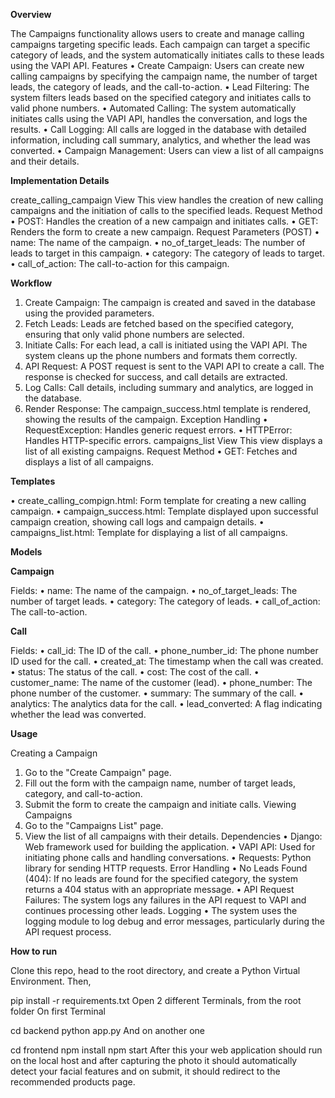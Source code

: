 
**Overview**

The Campaigns functionality allows users to create and manage calling campaigns targeting specific leads. Each campaign can target a specific category of leads, and the system automatically initiates calls to these leads using the VAPI API.
Features
•	Create Campaign: Users can create new calling campaigns by specifying the campaign name, the number of target leads, the category of leads, and the call-to-action.
•	Lead Filtering: The system filters leads based on the specified category and initiates calls to valid phone numbers.
•	Automated Calling: The system automatically initiates calls using the VAPI API, handles the conversation, and logs the results.
•	Call Logging: All calls are logged in the database with detailed information, including call summary, analytics, and whether the lead was converted.
•	Campaign Management: Users can view a list of all campaigns and their details.


**Implementation Details**

create_calling_campaign View
This view handles the creation of new calling campaigns and the initiation of calls to the specified leads.
Request Method
•	POST: Handles the creation of a new campaign and initiates calls.
•	GET: Renders the form to create a new campaign.
Request Parameters (POST)
•	name: The name of the campaign.
•	no_of_target_leads: The number of leads to target in this campaign.
•	category: The category of leads to target.
•	call_of_action: The call-to-action for this campaign.



**Workflow**

1.	Create Campaign: The campaign is created and saved in the database using the provided parameters.
2.	Fetch Leads: Leads are fetched based on the specified category, ensuring that only valid phone numbers are selected.
3.	Initiate Calls: For each lead, a call is initiated using the VAPI API. The system cleans up the phone numbers and formats them correctly.
4.	API Request: A POST request is sent to the VAPI API to create a call. The response is checked for success, and call details are extracted.
5.	Log Calls: Call details, including summary and analytics, are logged in the database.
6.	Render Response: The campaign_success.html template is rendered, showing the results of the campaign.
Exception Handling
•	RequestException: Handles generic request errors.
•	HTTPError: Handles HTTP-specific errors.
campaigns_list View
This view displays a list of all existing campaigns.
Request Method
•	GET: Fetches and displays a list of all campaigns.

**Templates**

•	create_calling_compign.html: Form template for creating a new calling campaign.
•	campaign_success.html: Template displayed upon successful campaign creation, showing call logs and campaign details.
•	campaigns_list.html: Template for displaying a list of all campaigns.






**Models**

**Campaign**

Fields:
•	name: The name of the campaign.
•	no_of_target_leads: The number of target leads.
•	category: The category of leads.
•	call_of_action: The call-to-action.

**Call**

Fields:
•	call_id: The ID of the call.
•	phone_number_id: The phone number ID used for the call.
•	created_at: The timestamp when the call was created.
•	status: The status of the call.
•	cost: The cost of the call.
•	customer_name: The name of the customer (lead).
•	phone_number: The phone number of the customer.
•	summary: The summary of the call.
•	analytics: The analytics data for the call.
•	lead_converted: A flag indicating whether the lead was converted.

**Usage**

Creating a Campaign
1.	Go to the "Create Campaign" page.
2.	Fill out the form with the campaign name, number of target leads, category, and call-to-action.
3.	Submit the form to create the campaign and initiate calls.
Viewing Campaigns
1.	Go to the "Campaigns List" page.
2.	View the list of all campaigns with their details.
Dependencies
•	Django: Web framework used for building the application.
•	VAPI API: Used for initiating phone calls and handling conversations.
•	Requests: Python library for sending HTTP requests.
Error Handling
•	No Leads Found (404): If no leads are found for the specified category, the system returns a 404 status with an appropriate message.
•	API Request Failures: The system logs any failures in the API request to VAPI and continues processing other leads.
Logging
•	The system uses the logging module to log debug and error messages, particularly during the API request process.


**How to run**

Clone this repo, head to the root directory, and create a Python Virtual Environment. Then,

 pip install -r requirements.txt
Open 2 different Terminals, from the root folder On first Terminal

cd backend
python app.py
And on another one

cd frontend
npm install
npm start
After this your web application should run on the local host and after capturing the photo it should automatically detect your facial features and on submit, it should redirect to the recommended products page.
